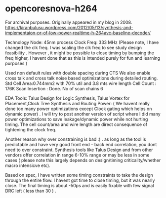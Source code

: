# opencoresnova-h264
For archival purposes. Originally appeared in my blog in 2008.
https://kiranbulusu.wordpress.com/2012/05/13/synthesis-and-implementaion-pr-of-low-power-realtime-h-264avc-baseline-decoder/

Technology Node: 45nm process
Clock Freq: 333 MHz (Please note, I have changed the clk freq. I was scaling the clk freq to see study design feasibility . However , it might be possible to close timing by bumping the freq higher, I havent done that as this is intended purely for fun and learning purposes )



Used non default rules with double spacing during CTS
We also enable cross talk and cross talk noise based optimizations during detailed routing.
Std Cell Area:0.744mm2 with 70% util and 3.8 mts wire length
Cell Count : 176K
Scan Insertion : Done. No of scan chains 6

EDA Tools: Talus Design for Logic Synthesis,
Talus Vortex for Placement,Clock Tree Synthesis and Routing
Power:  ( We havent really done too many power optimizations except Clock gating which helps on dynamic power) .  I will try to post another version of script where I did many power optimizations to save leakage/dynamic power while not hurting timing. The cell count/area and wire length are direct consequence of tightening the clock freq.

Another reason why over constraining is bad :) . as long as the tool is predictable and have very good front end – back end correlation, you dont need to over constraint. Synthesis tools like Talus Design and from other vendors offer correlation in range 6-10%  range or may be less in some cases ( please note this largely depends on design/timing criticality/whether macro intensicve etc).

Based on spec, I have written some timing constraints to take the design through the entire flow.  I havent got time to close timing, but it was nearly close. The final timing is about -50ps and is easily fixable with few signal DRC left ( less than 30 ) .
